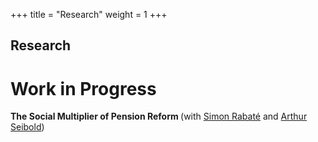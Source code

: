 +++
title = "Research"
weight = 1
+++

<!-- Research Section -->
<div id="research"></div>

## Research

# Work in Progress

<strong> The Social Multiplier of Pension Reform </strong> (with <a href="https://simonrabate.github.io" target="_blank">Simon Rabaté</a> and <a href="https://www.arthurseibold.com" target="_blank">Arthur Seibold</a>)

<!-- ## My Google Scholar profile: [[Link]](https://scholar.google.com/citations?user=9YxOOSQAAAAJ&hl=en) -->


